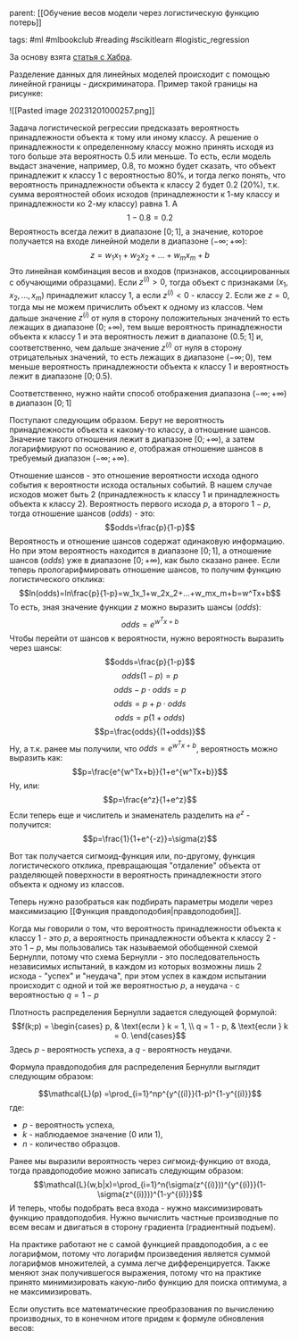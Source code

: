 parent: [[Обучение весов модели через логистическую функцию потерь]]

tags: #ml #mlbookclub #reading #scikitlearn #logistic_regression 

За основу взята [статья с Хабра](https://habr.com/ru/companies/io/articles/265007/).

Разделение данных для линейных моделей происходит с помощью линейной границы - дискриминатора. Пример такой границы на рисунке:

![[Pasted image 20231201000257.png]]

Задача логистической регрессии предсказать вероятность принадлежности объекта к тому или иному классу. А решение о принадлежности к определенному классу можно принять исходя из того больше эта вероятность 0.5 или меньше. То есть, если модель выдаст значение, например, 0.8, то можно будет сказать, что объект принадлежит к классу 1 с вероятностью 80%, и тогда легко понять, что вероятность принадлежности объекта к классу 2 будет 0.2 (20%), т.к. сумма вероятностей обоих исходов (принадлежности к 1-му классу и принадлежности ко 2-му классу) равна 1. А $$1 - 0.8 = 0.2$$Вероятность всегда лежит в диапазоне $[0;1]$, а значение, которое получается на входе линейной модели в диапазоне $(-\infty;+\infty)$:
$$z=w_1x_1+w_2x_2+...+w_mx_m+b$$
Это линейная комбинация весов и входов (признаков, ассоциированных с обучающими образцами). Если $z^{(i)}>0$, тогда объект с признаками $(x_1, x_2, ..., x_m)$ принадлежит классу 1, а если  $z^{(i)}<0$ - классу 2. Если же $z=0$, тогда мы не можем причислить объект к одному из классов. Чем дальше значение $z^{(i)}$ от нуля в сторону положительных значений то есть лежащих в диапазоне $(0;+\infty)$, тем выше вероятность принадлежности объекта к классу 1 и эта вероятность лежит в диапазоне $(0.5;1]$ и, соответственно, чем дальше значение $z^{(i)}$ от нуля в сторону отрицательных значений, то есть лежащих в диапазоне $(-\infty;0)$, тем меньше вероятность принадлежности объекта к классу 1 и вероятность лежит в диапазоне $[0;0.5)$.

Соответственно, нужно найти способ отображения диапазона $(-\infty;+\infty)$ в диапазон $[0;1]$ 

Поступают следующим образом. Берут не вероятность принадлежности объекта к какому-то классу, а отношение шансов. Значение такого отношения лежит в диапазоне $[0;+\infty)$, а затем логарифмируют по основанию $e$, отображая отношение шансов в требуемый диапазон $(-\infty;+\infty)$.

Отношение шансов - это отношение вероятности исхода одного события к вероятности исхода остальных событий. В нашем случае исходов может быть 2 (принадлежность к классу 1 и принадлежность объекта к классу 2). Вероятность первого исхода $p$, а второго $1-p$, тогда отношение шансов ($odds$) - это:
$$odds=\frac{p}{1-p}$$
Вероятность и отношение шансов содержат одинаковую информацию. Но при этом вероятность находится в диапазоне $[0;1]$, а отношение шансов ($odds$) уже в диапазоне $[0;+\infty)$, как было сказано ранее. Если теперь прологарифмировать отношение шансов, то получим функцию логистического отклика:
$$ln(odds)=ln\frac{p}{1-p}=w_1x_1+w_2x_2+...+w_mx_m+b=w^Tx+b$$
То есть, зная значение функции $z$ можно выразить шансы ($odds$):
$$odds=e^{w^Tx+b}$$
Чтобы перейти от шансов к вероятности, нужно вероятность выразить через шансы:
$$odds=\frac{p}{1-p}$$
$$odds(1-p)=p$$
$$odds-p\cdot odds=p$$
$$odds=p+p\cdot odds$$
$$odds=p(1+odds)$$
$$p=\frac{odds}{(1+odds)}$$
Ну, а т.к. ранее мы получили, что $odds=e^{w^Tx+b}$, вероятность можно выразить как:
$$p=\frac{e^{w^Tx+b}}{1+e^{w^Tx+b}}$$
Ну, или:
$$p=\frac{e^z}{1+e^z}$$
Если теперь еще и числитель и знаменатель разделить на $e^z$ - получится:
$$p=\frac{1}{1+e^{-z}}=\sigma(z)$$

Вот так получается сигмоид-функция или, по-другому, функция логистического отклика, превращающая "отдаление" объекта от разделяющей поверхности в вероятность принадлежности этого объекта к одному из классов.

Теперь нужно разобраться как подбирать параметры модели через максимизацию [[Функция правдоподобия|правдоподобия]]. 

Когда мы говорили о том, что вероятность принадлежности объекта к классу 1 - это $p$, а вероятность принадлежности объекта к классу 2 - это $1-p$, мы пользовались так называемой обобщенной схемой Бернулли, потому что схема Бернулли - это последовательность независимых испытаний, в каждом из которых возможны лишь 2 исхода - "успех" и "неудача", при этом успех в каждом испытании происходит с одной и той же вероятностью $p$, а неудача - с вероятностью $q=1-p$ 

Плотность распределения Бернулли задается следующей формулой:
$$f(k;p) = \begin{cases} p, & \text{если } k = 1, \\ q = 1 - p, & \text{если } k = 0. \end{cases}$$
Здесь $p$ - вероятность успеха, а $q$ - вероятность неудачи.

Формула правдоподобия для распределения Бернулли выглядит следующим образом:

$$\mathcal{L}(p) =\prod_{i=1}^np^{y^{(i)}}(1-p)^{1-y^{(i)}}$$
где:
- $p$ - вероятность успеха,
- $k$ - наблюдаемое значение (0 или 1),
- $n$ - количество образцов.

Ранее мы выразили вероятность через сигмоид-функцию от входа, тогда правдоподобие можно записать следующим образом:
$$\mathcal{L}(w,b|x)=\prod_{i=1}^n(\sigma(z^{(i)}))^{y^{(i)}}(1-\sigma(z^{(i)}))^{1-y^{(i)}}$$
И теперь, чтобы подобрать веса входа - нужно максимизировать функцию правдоподобия. Нужно вычислить частные производные по всем весам и двигаться в сторону градиента (градиентный подъем). 

На практике работают не с самой функцией правдоподобия, а с ее логарифмом, потому что логарифм произведения является суммой логарифмов множителей, а сумма легче дифференцируется. Также меняют знак получившегося выражения, потому что на практике принято минимизировать какую-либо функцию для поиска оптимума, а не максимизировать.

Если опустить все математические преобразования по вычислению производных, то в конечном итоге придем к формуле обновления весов:

